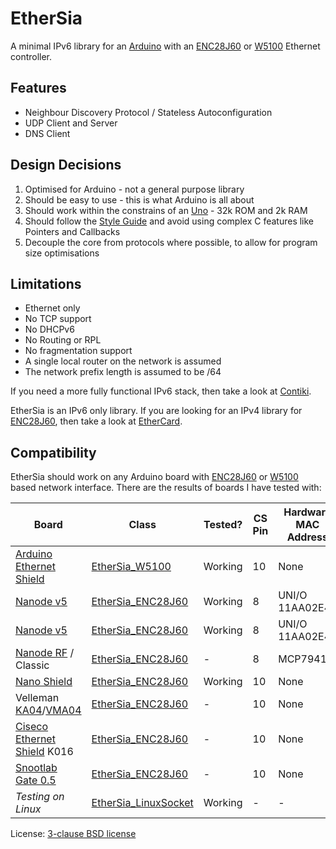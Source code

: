 EtherSia
========

A minimal IPv6 library for an [Arduino] with an [ENC28J60] or [W5100] Ethernet controller.


Features
--------
- Neighbour Discovery Protocol / Stateless Autoconfiguration
- UDP Client and Server
- DNS Client


Design Decisions
----------------
1. Optimised for Arduino - not a general purpose library
2. Should be easy to use - this is what Arduino is all about
3. Should work within the constrains of an [Uno] - 32k ROM and 2k RAM
4. Should follow the [Style Guide] and avoid using complex C features like Pointers and Callbacks
5. Decouple the core from protocols where possible, to allow for program size optimisations


Limitations
-----------
- Ethernet only
- No TCP support
- No DHCPv6
- No Routing or RPL
- No fragmentation support
- A single local router on the network is assumed
- The network prefix length is assumed to be /64

If you need a more fully functional IPv6 stack, then take a look at [Contiki].

EtherSia is an IPv6 only library. If you are looking for an IPv4 library for [ENC28J60],
then take a look at [EtherCard].


Compatibility
-------------

EtherSia should work on any Arduino board with [ENC28J60] or [W5100] based network interface.
There are the results of boards I have tested with:

| Board                         | Class                  | Tested? | CS Pin | Hardware MAC Address |
|-------------------------------|------------------------|---------|--------|----------------------|
| [Arduino Ethernet Shield]     | [EtherSia_W5100]       | Working | 10     | None                 |
| [Nanode v5]                   | [EtherSia_ENC28J60]    | Working | 8      | UNI/O 11AA02E48      |
| [Nanode v5]                   | [EtherSia_ENC28J60]    | Working | 8      | UNI/O 11AA02E48      |
| [Nanode RF] / Classic         | [EtherSia_ENC28J60]    | -       | 8      | MCP79411             |
| [Nano Shield]                 | [EtherSia_ENC28J60]    | Working | 10     | None                 |
| Velleman [KA04]/[VMA04]       | [EtherSia_ENC28J60]    | -       | 10     | None                 |
| [Ciseco Ethernet Shield] K016 | [EtherSia_ENC28J60]    | -       | 10     | None                 |
| [Snootlab Gate 0.5]           | [EtherSia_ENC28J60]    | -       | 10     | None                 |
| _Testing on Linux_            | [EtherSia_LinuxSocket] | Working | -      | -                    |

License: [3-clause BSD license]


[Arduino]:                 http://www.arduino.cc/
[Uno]:                     http://www.arduino.cc/en/Main/ArduinoBoardUno
[Style Guide]:             http://www.arduino.cc/en/Reference/APIStyleGuide
[Contiki]:                 http://www.contiki-os.org/
[ENC28J60]:                http://www.microchip.com/ENC28J60
[W5100]:                   http://www.wiznet.co.kr/product-item/w5100/
[EtherCard]:               http://github.com/jcw/ethercard
[3-clause BSD license]:    http://opensource.org/licenses/BSD-3-Clause

[EtherSia_ENC28J60]:       http://www.aelius.com/njh/ethersia/class_ether_sia___e_n_c28_j60.html
[EtherSia_LinuxSocket]:    http://www.aelius.com/njh/ethersia/class_ether_sia___linux_socket.html
[EtherSia_W5100]:          http://www.aelius.com/njh/ethersia/class_ether_sia___w5100.html

[Arduino Ethernet Shield]: https://www.arduino.cc/en/Main/ArduinoEthernetShield
[Nanode v5]:               https://wiki.london.hackspace.org.uk/view/Project:Nanode
[Nanode RF]:               http://ichilton.github.com/nanode/rf/build_guide.html
[Nano Shield]:             http://www.tweaking4all.com/hardware/arduino/arduino-enc28j60-ethernet/
[KA04]:                    http://www.vellemanprojects.eu/products/view/?id=412244
[VMA04]:                   http://www.vellemanprojects.eu/products/view/?id=412540
[Ciseco Ethernet Shield]:  http://openmicros.org/articles/88-ciseco-product-documentation/178-enc28j60-ethernet-shield-how-to-build
[Snootlab Gate 0.5]:       http://shop.snootlab.com/ethernet/85-gate.html
